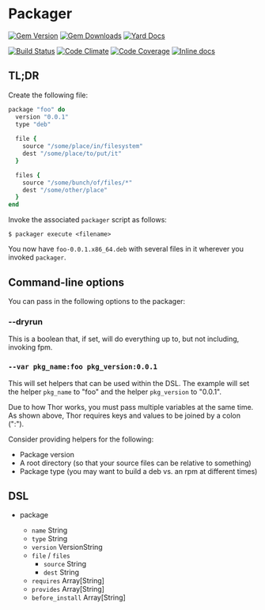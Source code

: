 # Packager

[![Gem Version](https://img.shields.io/gem/v/packager.svg)](https://rubygems.org/gems/packager-dsl)
[![Gem Downloads](https://img.shields.io/gem/dt/packager.svg)](https://rubygems.org/gems/packager-dsl)
[![Yard Docs](http://img.shields.io/badge/yard-docs-blue.svg)](http://rubydoc.info/github/robkinyon/ruby-packager)

[![Build Status](https://img.shields.io/travis/robkinyon/ruby-packager.svg)](https://travis-ci.org/robkinyon/ruby-packager)
[![Code Climate](https://img.shields.io/codeclimate/github/robkinyon/ruby-packager.svg)](https://codeclimate.com/github/robkinyon/ruby-packager)
[![Code Coverage](https://img.shields.io/codecov/c/github/robkinyon/ruby-packager.svg)](https://codecov.io/github/robkinyon/ruby-packager)
[![Inline docs](http://inch-ci.org/github/robkinyon/ruby-packager.png)](http://inch-ci.org/github/robkinyon/ruby-packager)

## TL;DR

Create the following file:
```ruby
package "foo" do
  version "0.0.1"
  type "deb"
  
  file {
    source "/some/place/in/filesystem"
    dest "/some/place/to/put/it"
  }

  files {
    source "/some/bunch/of/files/*"
    dest "/some/other/place"
  }
end
```

Invoke the associated `packager` script as follows:
```shell
$ packager execute <filename>
```

You now have `foo-0.0.1.x86_64.deb` with several files in it wherever you
invoked `packager`.

## Command-line options

You can pass in the following options to the packager:

### --dryrun

This is a boolean that, if set, will do everything up to, but not including,
invoking fpm.

### `--var pkg_name:foo pkg_version:0.0.1`

This will set helpers that can be used within the DSL. The example will set
the helper `pkg_name` to "foo" and the helper `pkg_version` to "0.0.1".

Due to how Thor works, you must pass multiple variables at the same time. As
shown above, Thor requires keys and values to be joined by a colon (":").

Consider providing helpers for the following:

* Package version
* A root directory (so that your source files can be relative to something)
* Package type (you may want to build a deb vs. an rpm at different times)

## DSL

* package <name>
   * `name`    String
   * `type`    String
   * `version` VersionString
   * `file` / `files`
      * `source` String
      * `dest`   String
   * `requires` Array[String]
   * `provides` Array[String]
   * `before_install` Array[String]
